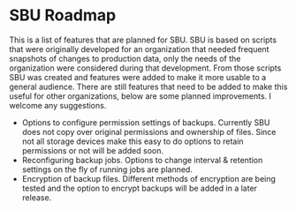 # SBU Roadmap
This is a list of features that are planned for SBU. SBU is based on scripts that were originally developed for an organization that 
needed frequent snapshots of changes to production data, only the needs of the organization were considered during that development. 
From those scripts SBU was created and features were added to make it more usable to a general audience. There are still features
that need to be added to make this useful for other organizations, below are some planned improvements. I welcome any suggestions.

- Options to configure permission settings of backups. Currently SBU does not copy over original permissions and ownership of files. Since not all storage devices make this easy to do options to retain permissions or not will be added soon.
- Reconfiguring backup jobs. Options to change interval & retention settings on the fly of running jobs are planned. 
- Encryption of backup files. Different methods of encryption are being tested and the option to encrypt backups will be added in a later release.
